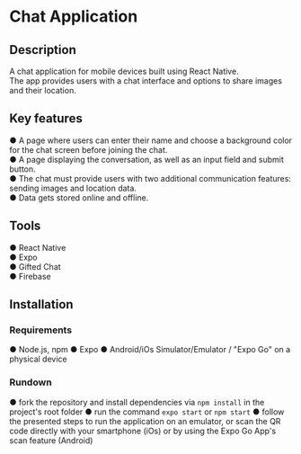 # Chat Application

## Description
A chat application for mobile devices built using React Native. <br/>
The app provides users with a chat interface and options to share images and their location.

## Key features
● A page where users can enter their name and choose a background color for the chat screen 
before joining the chat. <br/>
● A page displaying the conversation, as well as an input field and submit button.  <br/>
● The chat must provide users with two additional communication features: sending images 
and location data. <br/>
● Data gets stored online and offline. <br/>

## Tools
● React Native <br/>
● Expo <br/>
● Gifted Chat <br/>
● Firebase <br/>

## Installation

### Requirements
● Node.js, npm
● Expo
● Android/iOs Simulator/Emulator / "Expo Go" on a physical device

### Rundown
● fork the repository and install dependencies via ```npm install``` in the project's root folder
● run the command ```expo start``` or ```npm start```
● follow the presented steps to run the application on an emulator, or scan the QR code directly with your smartphone (iOs) or by using the Expo Go App's scan feature (Android)